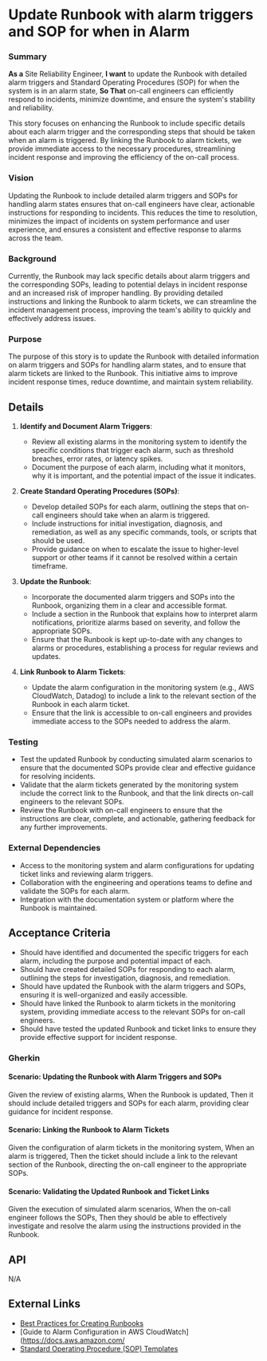 
# Update Runbook with alarm triggers and SOP for when in Alarm
### Summary
**As a** Site Reliability Engineer, **I want** to update the Runbook with detailed alarm triggers and Standard Operating Procedures (SOP) for when the system is in an alarm state, **So That** on-call engineers can efficiently respond to incidents, minimize downtime, and ensure the system's stability and reliability.

This story focuses on enhancing the Runbook to include specific details about each alarm trigger and the corresponding steps that should be taken when an alarm is triggered. By linking the Runbook to alarm tickets, we provide immediate access to the necessary procedures, streamlining incident response and improving the efficiency of the on-call process.

### Vision
Updating the Runbook to include detailed alarm triggers and SOPs for handling alarm states ensures that on-call engineers have clear, actionable instructions for responding to incidents. This reduces the time to resolution, minimizes the impact of incidents on system performance and user experience, and ensures a consistent and effective response to alarms across the team.

### Background
Currently, the Runbook may lack specific details about alarm triggers and the corresponding SOPs, leading to potential delays in incident response and an increased risk of improper handling. By providing detailed instructions and linking the Runbook to alarm tickets, we can streamline the incident management process, improving the team's ability to quickly and effectively address issues.

### Purpose
The purpose of this story is to update the Runbook with detailed information on alarm triggers and SOPs for handling alarm states, and to ensure that alarm tickets are linked to the Runbook. This initiative aims to improve incident response times, reduce downtime, and maintain system reliability.

## Details
1. **Identify and Document Alarm Triggers**:
    - Review all existing alarms in the monitoring system to identify the specific conditions that trigger each alarm, such as threshold breaches, error rates, or latency spikes.
    - Document the purpose of each alarm, including what it monitors, why it is important, and the potential impact of the issue it indicates.

2. **Create Standard Operating Procedures (SOPs)**:
    - Develop detailed SOPs for each alarm, outlining the steps that on-call engineers should take when an alarm is triggered.
    - Include instructions for initial investigation, diagnosis, and remediation, as well as any specific commands, tools, or scripts that should be used.
    - Provide guidance on when to escalate the issue to higher-level support or other teams if it cannot be resolved within a certain timeframe.

3. **Update the Runbook**:
    - Incorporate the documented alarm triggers and SOPs into the Runbook, organizing them in a clear and accessible format.
    - Include a section in the Runbook that explains how to interpret alarm notifications, prioritize alarms based on severity, and follow the appropriate SOPs.
    - Ensure that the Runbook is kept up-to-date with any changes to alarms or procedures, establishing a process for regular reviews and updates.

4. **Link Runbook to Alarm Tickets**:
    - Update the alarm configuration in the monitoring system (e.g., AWS CloudWatch, Datadog) to include a link to the relevant section of the Runbook in each alarm ticket.
    - Ensure that the link is accessible to on-call engineers and provides immediate access to the SOPs needed to address the alarm.

### Testing
- Test the updated Runbook by conducting simulated alarm scenarios to ensure that the documented SOPs provide clear and effective guidance for resolving incidents.
- Validate that the alarm tickets generated by the monitoring system include the correct link to the Runbook, and that the link directs on-call engineers to the relevant SOPs.
- Review the Runbook with on-call engineers to ensure that the instructions are clear, complete, and actionable, gathering feedback for any further improvements.

### External Dependencies
- Access to the monitoring system and alarm configurations for updating ticket links and reviewing alarm triggers.
- Collaboration with the engineering and operations teams to define and validate the SOPs for each alarm.
- Integration with the documentation system or platform where the Runbook is maintained.

## Acceptance Criteria
- Should have identified and documented the specific triggers for each alarm, including the purpose and potential impact of each.
- Should have created detailed SOPs for responding to each alarm, outlining the steps for investigation, diagnosis, and remediation.
- Should have updated the Runbook with the alarm triggers and SOPs, ensuring it is well-organized and easily accessible.
- Should have linked the Runbook to alarm tickets in the monitoring system, providing immediate access to the relevant SOPs for on-call engineers.
- Should have tested the updated Runbook and ticket links to ensure they provide effective support for incident response.

### Gherkin
#### Scenario: Updating the Runbook with Alarm Triggers and SOPs
Given the review of existing alarms,
When the Runbook is updated,
Then it should include detailed triggers and SOPs for each alarm, providing clear guidance for incident response.

#### Scenario: Linking the Runbook to Alarm Tickets
Given the configuration of alarm tickets in the monitoring system,
When an alarm is triggered,
Then the ticket should include a link to the relevant section of the Runbook, directing the on-call engineer to the appropriate SOPs.

#### Scenario: Validating the Updated Runbook and Ticket Links
Given the execution of simulated alarm scenarios,
When the on-call engineer follows the SOPs,
Then they should be able to effectively investigate and resolve the alarm using the instructions provided in the Runbook.

## API
N/A

## External Links
- [Best Practices for Creating Runbooks](#)
- [Guide to Alarm Configuration in AWS CloudWatch](https://docs.aws.amazon.com/
- [Standard Operating Procedure (SOP) Templates](#)
